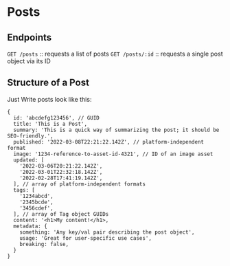 # Posts

## Endpoints

`GET /posts` :: requests a list of posts
`GET /posts/:id` :: requests a single post object via its ID

## Structure of a Post

Just Write posts look like this:

```
{
  id: 'abcdefg123456', // GUID
  title: 'This is a Post',
  summary: 'This is a quick way of summarizing the post; it should be SEO-friendly.',
  published: '2022-03-08T22:21:22.142Z', // platform-independent format
  image: '1234-reference-to-asset-id-4321', // ID of an image asset
  updated: [
    '2022-03-06T20:21:22.142Z',
    '2022-03-01T22:32:18.142Z',
    '2022-02-28T17:41:19.142Z',
  ], // array of platform-independent formats
  tags: [
    '1234abcd',
    '2345bcde',
    '3456cdef',
  ], // array of Tag object GUIDs
  content: '<h1>My content!</h1>,
  metadata: {
    something: 'Any key/val pair describing the post object',
    usage: 'Great for user-specific use cases',
    breaking: false,
  }
}
```
